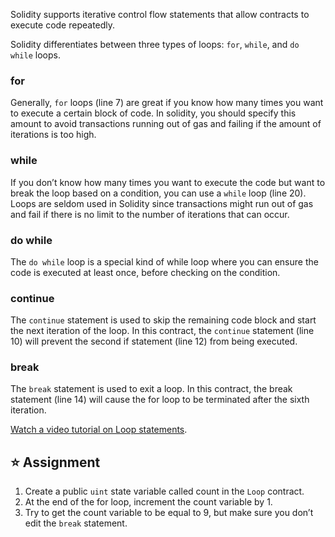 Solidity supports iterative control flow statements that allow contracts to execute code repeatedly.

Solidity differentiates between three types of loops: `for`, `while`, and `do while` loops.

### for

Generally, `for` loops (line 7) are great if you know how many times you want to execute a certain block of code. In solidity, you should specify this amount to avoid transactions running out of gas and failing if the amount of iterations is too high.

### while

If you don’t know how many times you want to execute the code but want to break the loop based on a condition, you can use a `while` loop (line 20).
Loops are seldom used in Solidity since transactions might run out of gas and fail if there is no limit to the number of iterations that can occur.

### do while

The `do while` loop is a special kind of while loop where you can ensure the code is executed at least once, before checking on the condition.

### continue

The `continue` statement is used to skip the remaining code block and start the next iteration of the loop. In this contract, the `continue` statement (line 10) will prevent the second if statement (line 12) from being executed.

### break

The `break` statement is used to exit a loop. In this contract, the break statement (line 14) will cause the for loop to be terminated after the sixth iteration.

<a href="https://www.youtube.com/watch?v=SB705OK3bUg" target="_blank">Watch a video tutorial on Loop statements</a>.

## ⭐️ Assignment

1. Create a public `uint` state variable called count in the `Loop` contract.
2. At the end of the for loop, increment the count variable by 1.
3. Try to get the count variable to be equal to 9, but make sure you don’t edit the `break` statement.

